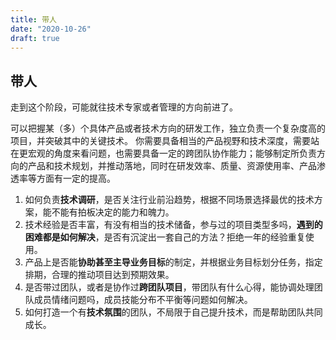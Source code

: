 ```yaml
---
title: 带人
date: "2020-10-26"
draft: true
---
```


## 带人

走到这个阶段，可能就往技术专家或者管理的方向前进了。

可以把握某（多）个具体产品或者技术方向的研发工作，独立负责一个复杂度高的项目，并突破其中的关键技术。
你需要具备相当的产品视野和技术深度，需要站在更宏观的角度来看问题，也需要具备一定的跨团队协作能力；能够制定所负责方向的产品和技术规划，并推动落地，同时在研发效率、质量、资源使用率、产品渗透率等方面有一定的提高。

1. 如何负责**技术调研**，是否关注行业前沿趋势，根据不同场景选择最优的技术方案，能不能有拍板决定的能力和魄力。
2. 技术经验是否丰富，有没有相当的技术储备，参与过的项目类型多吗，**遇到的困难都是如何解决**，是否有沉淀出一套自己的方法？拒绝一年的经验重复使用。
3. 产品上是否能**协助甚至主导业务目标**的制定，并根据业务目标划分任务，指定排期，合理的推动项目达到预期效果。
4. 是否带过团队，或者是协作过**跨团队项目**，带团队有什么心得，能协调处理团队成员情绪问题吗，成员技能分布不平衡等问题如何解决。
5. 如何打造一个有**技术氛围**的团队，不局限于自己提升技术，而是帮助团队共同成长。
